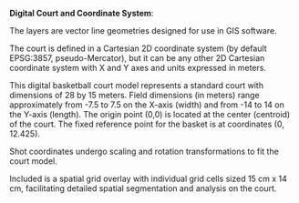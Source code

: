 **Digital Court and Coordinate System**:

The layers are vector line geometries designed for use in GIS software.

The court is defined in a Cartesian 2D coordinate system (by default EPSG:3857, pseudo-Mercator), but it can be any other 2D Cartesian coordinate system with X and Y axes and units expressed in meters.

This digital basketball court model represents a standard court with dimensions of 28 by 15 meters. Field dimensions (in meters) range approximately from -7.5 to 7.5 on the X-axis (width) and from -14 to 14 on the Y-axis (length). The origin point (0,0) is located at the center (centroid) of the court. The fixed reference point for the basket is at coordinates (0, 12.425).

Shot coordinates undergo scaling and rotation transformations to fit the court model.

Included is a spatial grid overlay with individual grid cells sized 15 cm x 14 cm, facilitating detailed spatial segmentation and analysis on the court.

